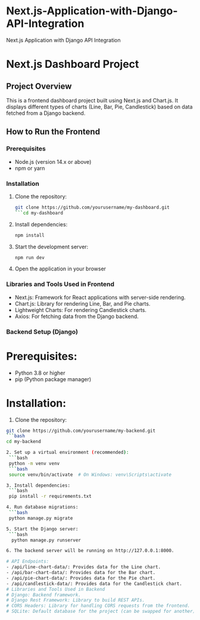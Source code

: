 # Next.js-Application-with-Django-API-Integration
Next.js Application with Django API Integration
# Next.js Dashboard Project

## Project Overview
This is a frontend dashboard project built using Next.js and Chart.js. It displays different types of charts (Line, Bar, Pie, Candlestick) based on data fetched from a Django backend.

## How to Run the Frontend

### Prerequisites
- Node.js (version 14.x or above)
- npm or yarn

### Installation

1. Clone the repository:
   ```bash
   git clone https://github.com/yourusername/my-dashboard.git
   ```cd my-dashboard

2. Install dependencies:
   ```bash
   npm install

3. Start the development server:
   ```bash
   npm run dev

4. Open the application in your browser

### Libraries and Tools Used in Frontend
- Next.js: Framework for React applications with server-side rendering.
- Chart.js: Library for rendering Line, Bar, and Pie charts.
- Lightweight Charts: For rendering Candlestick charts.
- Axios: For fetching data from the Django backend.

### Backend Setup (Django)
# Prerequisites:
- Python 3.8 or higher
- pip (Python package manager)
# Installation:
1. Clone the repository:
  ```bash
  git clone https://github.com/yourusername/my-backend.git
  ```bash
  cd my-backend

2. Set up a virtual environment (recommended):
   ```bash
   python -m venv venv
   ```bash
   source venv/bin/activate  # On Windows: venv\Scripts\activate

3. Install dependencies:
   ```bash
   pip install -r requirements.txt

4. Run database migrations:
   ```bash
   python manage.py migrate

5. Start the Django server:
   ```bash
    python manage.py runserver

6. The backend server will be running on http://127.0.0.1:8000.

# API Endpoints:
- /api/line-chart-data/: Provides data for the Line chart.
- /api/bar-chart-data/: Provides data for the Bar chart.
- /api/pie-chart-data/: Provides data for the Pie chart.
- /api/candlestick-data/: Provides data for the Candlestick chart.
# Libraries and Tools Used in Backend
# Django: Backend framework.
# Django Rest Framework: Library to build REST APIs.
# CORS Headers: Library for handling CORS requests from the frontend.
# SQLite: Default database for the project (can be swapped for another).
